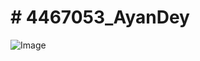 # \# 4467053\_AyanDey



<img src="https://github.com/AyanDey2003/4467053\_AyanDey/blob/main/SDLC/Great%20Learning%20Screenshot%204467053\_AyanDey.png" alt="Image">

